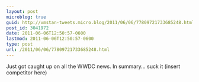 ```yaml
---
layout: post
microblog: true
guid: http://vmstan-tweets.micro.blog/2011/06/06/77809721733685248.html
post_id: 3041972
date: 2011-06-06T12:50:57-0600
lastmod: 2011-06-06T12:50:57-0600
type: post
url: /2011/06/06/77809721733685248.html
---
```

Just got caught up on all the WWDC news. In summary... suck it (insert competitor here)
